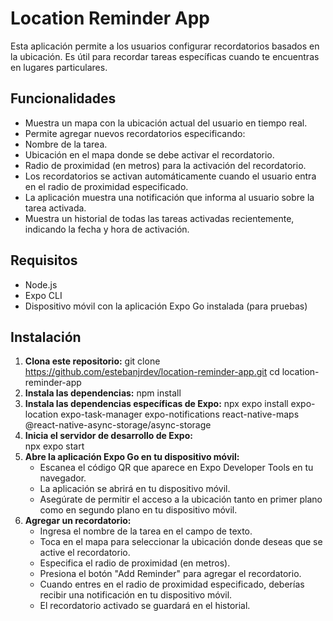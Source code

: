 # Location Reminder App

Esta aplicación permite a los usuarios configurar recordatorios basados en la ubicación. Es útil para recordar tareas específicas cuando te encuentras en lugares particulares.

## Funcionalidades

- Muestra un mapa con la ubicación actual del usuario en tiempo real.
- Permite agregar nuevos recordatorios especificando:
- Nombre de la tarea.
- Ubicación en el mapa donde se debe activar el recordatorio.
- Radio de proximidad (en metros) para la activación del recordatorio.
- Los recordatorios se activan automáticamente cuando el usuario entra en el radio de proximidad especificado.
- La aplicación muestra una notificación que informa al usuario sobre la tarea activada.
- Muestra un historial de todas las tareas activadas recientemente, indicando la fecha y hora de activación.

## Requisitos

- Node.js
- Expo CLI
- Dispositivo móvil con la aplicación Expo Go instalada (para pruebas)

## Instalación

1. **Clona este repositorio:**
   git clone <https://github.com/estebanjrdev/location-reminder-app.git>
   cd location-reminder-app
2. **Instala las dependencias:**
   npm install
3. **Instala las dependencias específicas de Expo:**
   npx expo install expo-location expo-task-manager expo-notifications react-native-maps @react-native-async-storage/async-storage
4. **Inicia el servidor de desarrollo de Expo:**  
   npx expo start
5. **Abre la aplicación Expo Go en tu dispositivo móvil:** 
   - Escanea el código QR que aparece en Expo Developer Tools en tu navegador.
   - La aplicación se abrirá en tu dispositivo móvil.
   - Asegúrate de permitir el acceso a la ubicación tanto en primer plano como en   segundo plano en tu dispositivo móvil.
6. **Agregar un recordatorio:** 
   - Ingresa el nombre de la tarea en el campo de texto.
   - Toca en el mapa para seleccionar la ubicación donde deseas que se active el recordatorio.
   - Especifica el radio de proximidad (en metros).
   - Presiona el botón "Add Reminder" para agregar el recordatorio.
   - Cuando entres en el radio de proximidad especificado, deberías recibir una notificación en tu dispositivo móvil.
   - El recordatorio activado se guardará en el historial.
